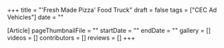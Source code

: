 +++
title = "'Fresh Made Pizza' Food Truck"
draft = false
tags = ["CEC Ad Vehicles"]
date = ""

[Article]
pageThumbnailFile = ""
startDate = ""
endDate = ""
gallery = []
videos = []
contributors = []
reviews = []
+++